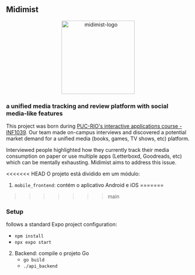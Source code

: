 ## Midimist 
<div align="center">
  <img src="https://github.com/OmarMesqq/midimist/assets/34662089/c2df0f67-60a1-4ecf-9144-63d7d6ed5a8f" alt="midimist-logo" width="200"/>
</div>


### a unified media tracking and review platform with social media-like features
This project was born during [PUC-RIO's interactive applications course - INF1039](https://www.puc-rio.br/ferramentas/ementas/ementa.aspx?cd=INF1039).
Our team made on-campus interviews and discovered a potential market demand for a unified media (books, games, TV shows, etc) platform. 

Interviewed people highlighted how they currently track 
their media consumption on paper or use multiple apps (Letterboxd, Goodreads, etc) which can be mentally exhausting. Midimist aims to address this issue.

<<<<<<< HEAD
O projeto está dividido em um módulo:

1. `mobile_frontend`: contém o aplicativo Android e iOS
=======
>>>>>>> main

### Setup 
follows a standard Expo project configuration:

- `npm install`
- `npx expo start`


2. Backend: compile o projeto Go
    - `go build`
    - `./api_backend`

